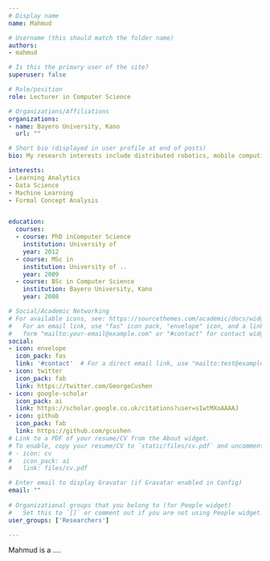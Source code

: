 ```yaml
---
# Display name
name: Mahmud

# Username (this should match the folder name)
authors:
- mahmud

# Is this the primary user of the site?
superuser: false

# Role/position
role: Lecturer in Computer Science

# Organizations/Affiliations
organizations:
- name: Bayero University, Kano
  url: ""

# Short bio (displayed in user profile at end of posts)
bio: My research interests include distributed robotics, mobile computing and programmable matter.

interests:
- Learning Analytics
- Data Science
- Machine Learning
- Formal Concept Analysis


education:
  courses:
  - course: PhD inComputer Science
    institution: University of 
    year: 2012
  - course: MSc in 
    institution: University of ..
    year: 2009
  - course: BSc in Computer Science
    institution: Bayero University, Kano
    year: 2008

# Social/Academic Networking
# For available icons, see: https://sourcethemes.com/academic/docs/widgets/#icons
#   For an email link, use "fas" icon pack, "envelope" icon, and a link in the
#   form "mailto:your-email@example.com" or "#contact" for contact widget.
social:
- icon: envelope
  icon_pack: fas
  link: '#contact'  # For a direct email link, use "mailto:test@example.org".
- icon: twitter
  icon_pack: fab
  link: https://twitter.com/GeorgeCushen
- icon: google-scholar
  icon_pack: ai
  link: https://scholar.google.co.uk/citations?user=sIwtMXoAAAAJ
- icon: github
  icon_pack: fab
  link: https://github.com/gcushen
# Link to a PDF of your resume/CV from the About widget.
# To enable, copy your resume/CV to `static/files/cv.pdf` and uncomment the lines below.  
# - icon: cv
#   icon_pack: ai
#   link: files/cv.pdf

# Enter email to display Gravatar (if Gravatar enabled in Config)
email: ""
  
# Organizational groups that you belong to (for People widget)
#   Set this to `[]` or comment out if you are not using People widget.  
user_groups: ['Researchers']

---
```


Mahmud is a ....
